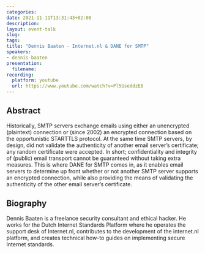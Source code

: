 ```yaml
---
categories:
date: 2021-11-11T13:31:43+02:00
description:
layout: event-talk
slug:
tags:
title: "Dennis Baaten - Internet.nl & DANE for SMTP"
speakers:
- dennis-baaten
presentation:
  filename:
recording:
  platform: youtube
  url: https://www.youtube.com/watch?v=Pl5GseddzE8
---
```


## Abstract

Historically, SMTP servers exchange emails using either an unencrypted (plaintext) connection or (since 2002) an encrypted connection based on the opportunistic STARTTLS protocol. At the same time SMTP servers, by design, did not validate the authenticity of another email server’s certificate; any random certificate were accepted. In short; confidentiality and integrity of (public) email transport cannot be guaranteed without taking extra measures. This is where DANE for SMTP comes in, as it enables email servers to determine up front whether or not another SMTP server supports an encrypted connection, while also providing the means of validating the authenticity of the other email server’s certificate.

## Biography

Dennis Baaten is a freelance security consultant and ethical hacker. He works for the Dutch Internet Standards Platform where he operates the support desk of Internet.nl, contributes to the development of the internet.nl platform, and creates technical how-to guides on implementing secure Internet standards.
